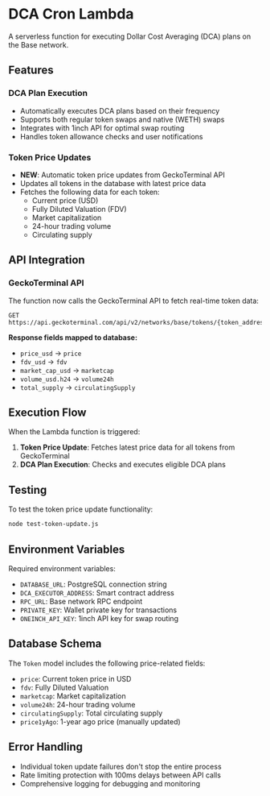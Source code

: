 # DCA Cron Lambda

A serverless function for executing Dollar Cost Averaging (DCA) plans on the Base network.

## Features

### DCA Plan Execution
- Automatically executes DCA plans based on their frequency
- Supports both regular token swaps and native (WETH) swaps
- Integrates with 1inch API for optimal swap routing
- Handles token allowance checks and user notifications

### Token Price Updates
- **NEW**: Automatic token price updates from GeckoTerminal API
- Updates all tokens in the database with latest price data
- Fetches the following data for each token:
  - Current price (USD)
  - Fully Diluted Valuation (FDV)
  - Market capitalization
  - 24-hour trading volume
  - Circulating supply

## API Integration

### GeckoTerminal API
The function now calls the GeckoTerminal API to fetch real-time token data:
```
GET https://api.geckoterminal.com/api/v2/networks/base/tokens/{token_address}
```

**Response fields mapped to database:**
- `price_usd` → `price`
- `fdv_usd` → `fdv`
- `market_cap_usd` → `marketcap`
- `volume_usd.h24` → `volume24h`
- `total_supply` → `circulatingSupply`

## Execution Flow

When the Lambda function is triggered:

1. **Token Price Update**: Fetches latest price data for all tokens from GeckoTerminal
2. **DCA Plan Execution**: Checks and executes eligible DCA plans

## Testing

To test the token price update functionality:

```bash
node test-token-update.js
```

## Environment Variables

Required environment variables:
- `DATABASE_URL`: PostgreSQL connection string
- `DCA_EXECUTOR_ADDRESS`: Smart contract address
- `RPC_URL`: Base network RPC endpoint
- `PRIVATE_KEY`: Wallet private key for transactions
- `ONEINCH_API_KEY`: 1inch API key for swap routing

## Database Schema

The `Token` model includes the following price-related fields:
- `price`: Current token price in USD
- `fdv`: Fully Diluted Valuation
- `marketcap`: Market capitalization
- `volume24h`: 24-hour trading volume
- `circulatingSupply`: Total circulating supply
- `price1yAgo`: 1-year ago price (manually updated)

## Error Handling

- Individual token update failures don't stop the entire process
- Rate limiting protection with 100ms delays between API calls
- Comprehensive logging for debugging and monitoring 